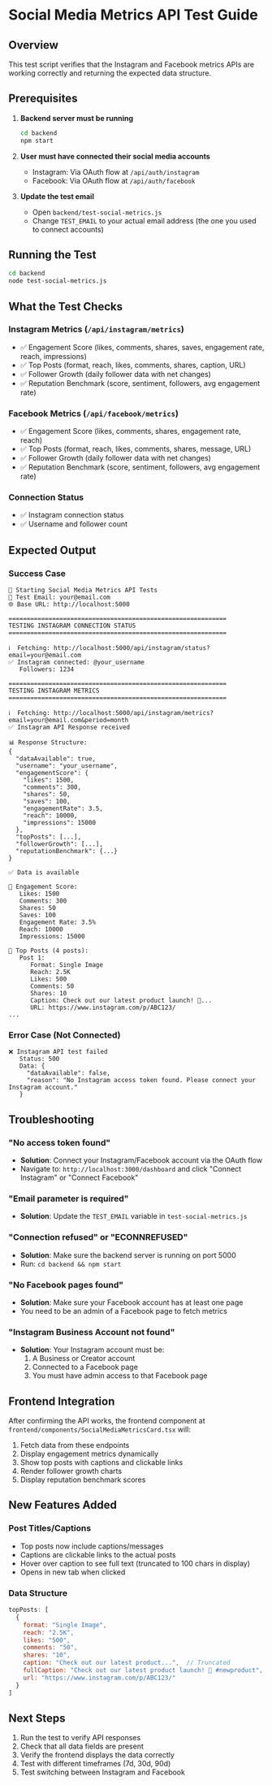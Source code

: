 # Social Media Metrics API Test Guide

## Overview
This test script verifies that the Instagram and Facebook metrics APIs are working correctly and returning the expected data structure.

## Prerequisites

1. **Backend server must be running**
   ```bash
   cd backend
   npm start
   ```

2. **User must have connected their social media accounts**
   - Instagram: Via OAuth flow at `/api/auth/instagram`
   - Facebook: Via OAuth flow at `/api/auth/facebook`

3. **Update the test email**
   - Open `backend/test-social-metrics.js`
   - Change `TEST_EMAIL` to your actual email address (the one you used to connect accounts)

## Running the Test

```bash
cd backend
node test-social-metrics.js
```

## What the Test Checks

### Instagram Metrics (`/api/instagram/metrics`)
- ✅ Engagement Score (likes, comments, shares, saves, engagement rate, reach, impressions)
- ✅ Top Posts (format, reach, likes, comments, shares, caption, URL)
- ✅ Follower Growth (daily follower data with net changes)
- ✅ Reputation Benchmark (score, sentiment, followers, avg engagement rate)

### Facebook Metrics (`/api/facebook/metrics`)
- ✅ Engagement Score (likes, comments, shares, engagement rate, reach)
- ✅ Top Posts (format, reach, likes, comments, shares, message, URL)
- ✅ Follower Growth (daily follower data with net changes)
- ✅ Reputation Benchmark (score, sentiment, followers, avg engagement rate)

### Connection Status
- ✅ Instagram connection status
- ✅ Username and follower count

## Expected Output

### Success Case
```
🚀 Starting Social Media Metrics API Tests
📧 Test Email: your@email.com
🌐 Base URL: http://localhost:5000

============================================================
TESTING INSTAGRAM CONNECTION STATUS
============================================================

ℹ️  Fetching: http://localhost:5000/api/instagram/status?email=your@email.com
✅ Instagram connected: @your_username
   Followers: 1234

============================================================
TESTING INSTAGRAM METRICS
============================================================

ℹ️  Fetching: http://localhost:5000/api/instagram/metrics?email=your@email.com&period=month
✅ Instagram API Response received

📊 Response Structure:
{
  "dataAvailable": true,
  "username": "your_username",
  "engagementScore": {
    "likes": 1500,
    "comments": 300,
    "shares": 50,
    "saves": 100,
    "engagementRate": 3.5,
    "reach": 10000,
    "impressions": 15000
  },
  "topPosts": [...],
  "followerGrowth": [...],
  "reputationBenchmark": {...}
}

✅ Data is available

💬 Engagement Score:
   Likes: 1500
   Comments: 300
   Shares: 50
   Saves: 100
   Engagement Rate: 3.5%
   Reach: 10000
   Impressions: 15000

📝 Top Posts (4 posts):
   Post 1:
      Format: Single Image
      Reach: 2.5K
      Likes: 500
      Comments: 50
      Shares: 10
      Caption: Check out our latest product launch! 🚀...
      URL: https://www.instagram.com/p/ABC123/
...
```

### Error Case (Not Connected)
```
❌ Instagram API test failed
   Status: 500
   Data: {
     "dataAvailable": false,
     "reason": "No Instagram access token found. Please connect your Instagram account."
   }
```

## Troubleshooting

### "No access token found"
- **Solution**: Connect your Instagram/Facebook account via the OAuth flow
- Navigate to: `http://localhost:3000/dashboard` and click "Connect Instagram" or "Connect Facebook"

### "Email parameter is required"
- **Solution**: Update the `TEST_EMAIL` variable in `test-social-metrics.js`

### "Connection refused" or "ECONNREFUSED"
- **Solution**: Make sure the backend server is running on port 5000
- Run: `cd backend && npm start`

### "No Facebook pages found"
- **Solution**: Make sure your Facebook account has at least one page
- You need to be an admin of a Facebook page to fetch metrics

### "Instagram Business Account not found"
- **Solution**: Your Instagram account must be:
  1. A Business or Creator account
  2. Connected to a Facebook page
  3. You must have admin access to that Facebook page

## Frontend Integration

After confirming the API works, the frontend component at `frontend/components/SocialMediaMetricsCard.tsx` will:

1. Fetch data from these endpoints
2. Display engagement metrics dynamically
3. Show top posts with captions and clickable links
4. Render follower growth charts
5. Display reputation benchmark scores

## New Features Added

### Post Titles/Captions
- Top posts now include captions/messages
- Captions are clickable links to the actual posts
- Hover over caption to see full text (truncated to 100 chars in display)
- Opens in new tab when clicked

### Data Structure
```javascript
topPosts: [
  {
    format: "Single Image",
    reach: "2.5K",
    likes: "500",
    comments: "50",
    shares: "10",
    caption: "Check out our latest product...",  // Truncated
    fullCaption: "Check out our latest product launch! 🚀 #newproduct",  // Full text
    url: "https://www.instagram.com/p/ABC123/"
  }
]
```

## Next Steps

1. Run the test to verify API responses
2. Check that all data fields are present
3. Verify the frontend displays the data correctly
4. Test with different timeframes (7d, 30d, 90d)
5. Test switching between Instagram and Facebook
